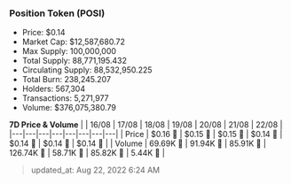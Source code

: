 
  ### Position Token (POSI)
  - Price: $0.14
  - Market Cap: $12,587,680.72
  - Max Supply: 100,000,000
  - Total Supply: 88,771,195.432
  - Circulating Supply: 88,532,950.225
  - Total Burn: 238,245.207
  - Holders: 567,304
  - Transactions: 5,271,977
  - Volume: $376,075,380.79

  **7D Price & Volume**
  | | 16&#x2F;08 | 17&#x2F;08 | 18&#x2F;08 | 19&#x2F;08 | 20&#x2F;08 | 21&#x2F;08 | 22&#x2F;08 |
  |---|---|---|---|---|---|---|---|
  | Price | $0.16 🚀 | $0.15 🔻 | $0.15 🔻 | $0.14 🔻 | $0.14 🔻 | $0.14 🚀 | $0.14 🔻 |
  | Volume | 69.69K 🔻 | 91.94K 🚀 | 85.91K 🔻 | 126.74K 🚀 | 58.71K 🔻 | 85.82K 🚀 | 5.44K 🔻 |

  > updated_at: Aug 22, 2022 6:24 AM
